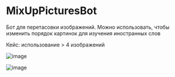 # MixUpPicturesBot
Бот для перетасовки изображений. Можно использовать, чтобы изменить порядок картинок для изучения иностранных слов

Кейс: использование > 4 изображений

![image](https://github.com/user-attachments/assets/7cd32d1b-22c4-4d41-9ecd-3037b00891db)

![image](https://github.com/user-attachments/assets/5a3f4df8-93ab-4547-b8f8-c53aff148a94)
